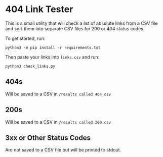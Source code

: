 # 404 Link Tester

This is a small utility that will check a list of absolute links from a CSV file and sort them into separate CSV files for 200 or 404 status codes. 

To get started, run: 

`python3 -m pip install -r requirements.txt`

Then paste your links into `links.csv` and run: 

`python3 check_links.py`

## 404s
Will be saved to a CSV in `/results called 404.csv`

## 200s
Will be saved to a CSV in `/results called 200.csv`

## 3xx or Other Status Codes
Are not saved to a CSV file but will be printed to stdout.